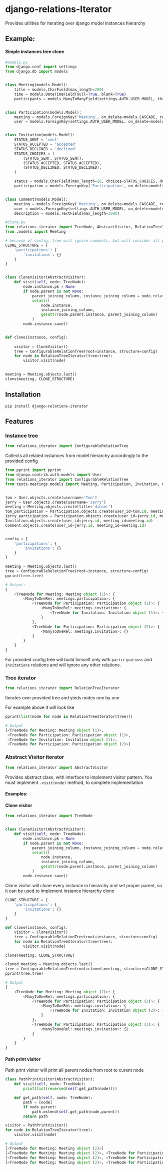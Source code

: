 # django-relations-Iterator

Provides utilities for iterating over django model instances hierarchy

## Example:
#### Simple instances tree clone


```python
#models.py
from django.conf import settings
from django.db import models


class Meeting(models.Model):
    title = models.CharField(max_length=200)
    time = models.DateTimeField(null=True, blank=True)
    participants = models.ManyToManyField(settings.AUTH_USER_MODEL, through='Participation', blank=True)


class Participation(models.Model):
    meeting = models.ForeignKey('Meeting', on_delete=models.CASCADE, related_name='participations')
    user = models.ForeignKey(settings.AUTH_USER_MODEL, on_delete=models.CASCADE, related_name='participations')


class Invitation(models.Model):
    STATUS_SENT = 'sent'
    STATUS_ACCEPTED = 'accepted'
    STATUS_DECLINED = 'declined'
    STATUS_CHOICES = (
        (STATUS_SENT, STATUS_SENT),
        (STATUS_ACCEPTED, STATUS_ACCEPTED),
        (STATUS_DECLINED, STATUS_DECLINED),
    )

    status = models.CharField(max_length=20, choices=STATUS_CHOICES, default=STATUS_SENT)
    participation = models.ForeignKey('Participation', on_delete=models.CASCADE, related_name='invitations')


class Comment(models.Model):
    meeting = models.ForeignKey('Meeting', on_delete=models.CASCADE, related_name='comments')
    user = models.ForeignKey(settings.AUTH_USER_MODEL, on_delete=models.CASCADE)
    description = models.TextField(max_length=3000)

```

```python
#clone.py
from relations_iterator import TreeNode, AbstractVisitor, RelationTreeIterator, ConfigurableRelationTree
from .models import Meeting

# because of config, tree will ignore comments, but will consider all participations and invitations
CLONE_STRUCTURE = {
    'participations': {
        'invitations': {}
    }
}


class CloneVisitor(AbstractVisitor):
    def visit(self, node: TreeNode):
        node.instance.pk = None
        if node.parent is not None:
            parent_joining_column, instance_joining_column = node.relation.get_joining_columns()[0]
            setattr(
                node.instance,
                instance_joining_column,
                getattr(node.parent.instance, parent_joining_column)
            )
        node.instance.save()


def clone(instance, config):
    
    visitor = CloneVisitor()
    tree = ConfigurableRelationTree(root=instance, structure=config)
    for node in RelationTreeIterator(tree=tree):
        visitor.visit(node)

        
meeting = Meeting.objects.last()
clone(meeting, CLONE_STRUCTURE)

```
## Installation

```shell
pip install django-relations-iterator
```

## Features

### Instance tree

```python
from relations_iterator import ConfigurableRelationTree
```

Collects all related instances from model hierarchy accordingly to the provided config

```python
from pprint import pprint
from django.contrib.auth.models import User
from relations_iterator import ConfigurableRelationTree
from tests.meetings.models import Meeting, Participation, Invitation, Comment 


tom = User.objects.create(username='Tom')
jerry = User.objects.create(username='Jerry')
meeting = Meeting.objects.create(title='dinner')
tom_participation = Participation.objects.create(user_id=tom.id, meeting_id=meeting.id)
jerry_participation = Participation.objects.create(user_id=jerry.id, meeting_id=meeting.id)
Invitation.objects.create(user_id=jerry.id, meeting_id=meeting.id)
Comment.objects.create(user_id=jerry.id, meeting_id=meeting.id)


config = {
    'participations': {
        'invitations': {}
    }
}

meeting = Meeting.objects.last()
tree = ConfigurableRelationTree(root=instance, structure=config)
pprint(tree.tree)
```

```python
# Output:
{
    <TreeNode for Meeting: Meeting object (1)>: {
        <ManyToOneRel: meetings.participation>: {
            <TreeNode for Participation: Participation object (1)>: {
                <ManyToOneRel: meetings.invitation>: {
                    <TreeNode for Invitation: Invitation object (1)>: {}
                }
            },
            <TreeNode for Participation: Participation object (2)>: {
                <ManyToOneRel: meetings.invitation>: {}
            }
        }
    }
}
```

For provided config tree will build himself only with `participations` and `invitations` relations and will ignore any other relations.

### Tree iterator

```python
from relations_iterator import RelationTreeIterator
```

Iterates over provided tree and yieds nodes one by one

For example above it will look like

```python
pprint(list(node for node in RelationTreeIterator(tree)))
```

```python
# Output
[<TreeNode for Meeting: Meeting object (1)>,
 <TreeNode for Participation: Participation object (1)>,
 <TreeNode for Invitation: Invitation object (1)>,
 <TreeNode for Participation: Participation object (2)>]
```

### Abstract Visitor iterator

```python
from relations_iterator import AbstractVisitor
```

Provides abstract class, with interface to implement visitor pattern. You must implement `.visit(node)` method, to complete implementation

#### Examples:
#### Clone visitor

```python
from relations_iterator import TreeNode


class CloneVisitor(AbstractVisitor):
    def visit(self, node: TreeNode):
        node.instance.pk = None
        if node.parent is not None:
            parent_joining_column, instance_joining_column = node.relation.get_joining_columns()[0]
            setattr(
                node.instance,
                instance_joining_column,
                getattr(node.parent.instance, parent_joining_column)
            )
        node.instance.save()

```

Clone visitor will clone every instance in hierarchy and set proper parent, so it can be used to implement instance hierarchy clone

```python
CLONE_STRUCTURE = {
    'participations': {
        'invitations': {}
    }
}

def clone(instance, config):
    visitor = CloneVisitor()
    tree = ConfigurableRelationTree(root=instance, structure=config)
    for node in RelationTreeIterator(tree=tree):
        visitor.visit(node)

clone(meeting, CLONE_STRUCTURE)

cloned_meeting = Meeting.objects.last()
tree = ConfigurableRelationTree(root=cloned_meeting, structure=CLONE_STRUCTURE)
pprint(tree.tree)
```

```python
# Output
{
    <TreeNode for Meeting: Meeting object (2)>: {
        <ManyToOneRel: meetings.participation>: {
            <TreeNode for Participation: Participation object (3)>: {
                <ManyToOneRel: meetings.invitation>: {
                    <TreeNode for Invitation: Invitation object (2)>: {}
                }
            },
            <TreeNode for Participation: Participation object (3)>: {
                <ManyToOneRel: meetings.invitation>: {}
            }
        }
    }
}
```

#### Path print visitor

Path print visitor will print all parent nodes from root to curent node

```python
class PathPrintVisitor(AbstractVisitor):
    def visit(self, node: TreeNode):
        print(list(reversed(self.get_path(node))))

    def get_path(self, node: TreeNode):
        path = [node]
        if node.parent:
            path.extend(self.get_path(node.parent))
        return path

visitor = PathPrintVisitor()
for node in RelationTreeIterator(tree):
    visitor.visit(node)
```

```python
# Output
[<TreeNode for Meeting: Meeting object (2)>]
[<TreeNode for Meeting: Meeting object (2)>, <TreeNode for Participation: Participation object (3)>]
[<TreeNode for Meeting: Meeting object (2)>, <TreeNode for Participation: Participation object (3)>, <TreeNode for Invitation: Invitation object (2)>]
[<TreeNode for Meeting: Meeting object (2)>, <TreeNode for Participation: Participation object (4)>]
```
